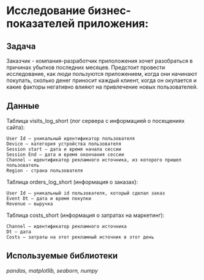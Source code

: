# Исследование бизнес-показателей приложения:

## Задача

Заказчик - компания-разработчик прилоложения хочет разобраться в причинах убытков последних месяцев. Предстоит провести исследование, как люди пользуются приложением, когда они начинают покупать, сколько денег приносит каждый клиент, когда он окупается и какие факторы негативно влияют на привлечение новых пользователей.

## Данные

Таблица visits_log_short (лог сервера с информацией о посещениях сайта):

    User Id — уникальный идентификатор пользователя
    Device — категория устройства пользователя
    Session start — дата и время начала сессии
    Session End — дата и время окончания сессии
    Channel — идентификатор рекламного источника, из которого пришел пользователь
    Region - страна пользователя

Таблица orders_log_short (информация о заказах):

    User Id — уникальный id пользователя, который сделал заказ
    Event Dt — дата и время покупки
    Revenue — выручка

Таблица costs_short (информация о затратах на маркетинг):

    Channel — идентификатор рекламного источника
    Dt — дата
    Costs — затраты на этот рекламный источник в этот день


## Используемые библиотеки
*pandas, matplotlib, seaborn, numpy*
